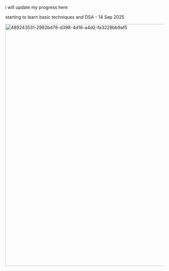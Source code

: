 i will update my progress here

starting to learn basic techniques and DSA - 14 Sep 2025

<img width="935" height="767" alt="489243531-2962bd78-d398-4d16-a4d2-fa3229bb9af5" src="https://github.com/user-attachments/assets/72f536bf-46a1-4a88-8f0f-d3967e6dbe90" />

